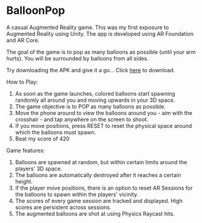 # BalloonPop
A casual Augmented Reality game.
This was my first exposure to Augmented Reality using Unity. The app is developed using AR Foundation and AR Core.

The goal of the game is to pop as many balloons as possible (until your arm hurts). You will be surrounded by balloons from all sides.

Try downloading the APK and give it a go…
Click [here](https://drive.google.com/uc?export=download&id=1_5YueXvt7rnKdhsuR1zy6Fo1a2lpkSXs) to download.

How to Play:
1. As soon as the game launches, colored balloons start spawning randomly all around you and moving upwards in your 3D space.
2. The game objective is to POP as many balloons as possible. 
3. Move the phone around to view the balloons around you - aim with the crosshair - and tap anywhere on the screen to shoot.
4. If you move positions, press RESET to reset the physical space around which the balloons must spawn.
5. Beat my score of 420

Game features:
1. Balloons are spawned at random, but within certain limits around the players' 3D space.
2. The balloons are automatically destroyed after it reaches a certain height.
3. If the player move positions, there is an option to reset AR Sessions for the balloons to spawn within the players' vicinity.
4. The scores of every game session are tracked and displayed. High scores are persistent across sessions.
5. The augmented balloons are shot at using Physics Raycast hits.

